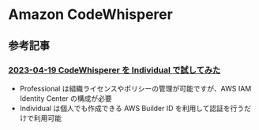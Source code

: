 # Amazon CodeWhisperer

## 参考記事

### [2023-04-19 CodeWhisperer を Individual で試してみた](https://dev.classmethod.jp/articles/amazon-codewhisperer-individual-vs-code/)

- Professional は組織ライセンスやポリシーの管理が可能ですが、AWS IAM Identity Center の構成が必要
- Individual は個人でも作成できる AWS Builder ID を利用して認証を行うだけで利用可能
